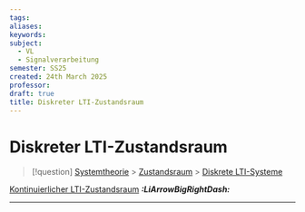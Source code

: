 ```yaml
---
tags: 
aliases: 
keywords: 
subject:
  - VL
  - Signalverarbeitung
semester: SS25
created: 24th March 2025
professor:
draft: true
title: Diskreter LTI-Zustandsraum
---
```


# Diskreter LTI-Zustandsraum

> [!question] [Systemtheorie]({MOC}%20Systemtheorie.md) > [Zustandsraum](Zustandsgleichungen.md) > [Diskrete LTI-Systeme](Diskrete%20LTI-Systeme.md)

[Kontinuierlicher LTI-Zustandsraum](Kontinuierlicher%20LTI-Zustandsraum.md) ***:LiArrowBigRightDash:***

---

